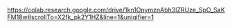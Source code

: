 https://colab.research.google.com/drive/1kn1OnymznAbh3IZRUze_SpO_SaKFM18w#scrollTo=X2fk_pk2Y1HZ&line=1&uniqifier=1
